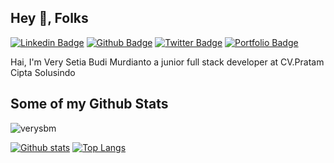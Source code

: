 ## Hey 👋, Folks
<!-- [![Gmail Badge](https://img.shields.io/badge/-verysetiabudi.dev@gmail.com-c14438?style=flat&logo=Gmail&logoColor=white&link=mailto:verysetiabudi.dev@gmail.com)](mailto:verysetiabudi.dev@gmail.com)  -->
[![Linkedin Badge](https://img.shields.io/badge/-verysbm-0072b1?style=flat&logo=Linkedin&logoColor=white&link=https://www.linkedin.com/in/verysbm/)](https://www.linkedin.com/in/verysbm/) [![Github Badge](https://img.shields.io/badge/-verysbm-grey?style=flat&logo=github&logoColor=white&link=https://github.com/verysbm/)](https://www.github.com/verysbm/) [![Twitter Badge](https://img.shields.io/badge/-verysbm-00acee?style=flat&logo=twitter&logoColor=white&link=https://twitter.com/verysbm/)](https://www.twitter.com/verysbm/) [![Portfolio Badge](https://img.shields.io/badge/portfolio-web-blue?style=flat&link=verysbm.my.id/)](verysbm.my.id/) <p align='left'>Hai, I'm Very Setia Budi Murdianto a junior full stack developer at CV.Pratam Cipta Solusindo</p>
## Some of my Github Stats
<p align=left> <img src=https://komarev.com/ghpvc/?username=verysbm alt=verysbm /> </p>

[![Github stats](https://github-readme-stats.vercel.app/api?username=verysbm&show_icons=true&include_all_commits=true)](https://github.com/verysbm/github-readme-stats)
[![Top Langs](https://github-readme-stats.vercel.app/api/top-langs/?username=verysbm&layout=compact)](https://github.com/verysbm/github-readme-stats)
